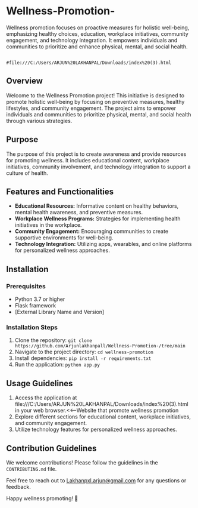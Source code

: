 # Wellness-Promotion-
Wellness promotion focuses on proactive measures for holistic well-being, emphasizing healthy choices, education, workplace initiatives, community engagement, and technology integration. It empowers individuals and communities to prioritize and enhance physical, mental, and social health.


                                             #file:///C:/Users/ARJUN%20LAKHANPAL/Downloads/index%20(3).html


## Overview

Welcome to the Wellness Promotion project! This initiative is designed to promote holistic well-being by focusing on preventive measures, healthy lifestyles, and community engagement. The project aims to empower individuals and communities to prioritize physical, mental, and social health through various strategies.

## Purpose

The purpose of this project is to create awareness and provide resources for promoting wellness. It includes educational content, workplace initiatives, community involvement, and technology integration to support a culture of health.

## Features and Functionalities

- **Educational Resources:** Informative content on healthy behaviors, mental health awareness, and preventive measures.
- **Workplace Wellness Programs:** Strategies for implementing health initiatives in the workplace.
- **Community Engagement:** Encouraging communities to create supportive environments for well-being.
- **Technology Integration:** Utilizing apps, wearables, and online platforms for personalized wellness approaches.

## Installation

### Prerequisites

- Python 3.7 or higher
- Flask framework
- [External Library Name and Version]

### Installation Steps

1. Clone the repository: `git clone https://github.com/Arjunlakhanpall/Wellness-Promotion-/tree/main`
2. Navigate to the project directory: `cd wellness-promotion`
3. Install dependencies: `pip install -r requirements.txt`
4. Run the application: `python app.py`

## Usage Guidelines

1. Access the application at file:///C:/Users/ARJUN%20LAKHANPAL/Downloads/index%20(3).html  in your web browser.<<--Website that promote wellness promotion
2. Explore different sections for educational content, workplace initiatives, and community engagement.
3. Utilize technology features for personalized wellness approaches.

## Contribution Guidelines

We welcome contributions! Please follow the guidelines in the `CONTRIBUTING.md` file.

Feel free to reach out to Lakhanpxl.arjun@gmail.com for any questions or feedback.

Happy wellness promoting! 🌱
